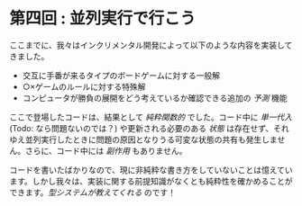 # 第四回 : 並列実行で行こう

ここまでに、我々はインクリメンタル開発によって以下のような内容を実装してきました。

* 交互に手番が来るタイプのボードゲームに対する一般解
* ○×ゲームのルールに対する特殊解
* コンピュータが勝負の展開をどう考えているか確認できる追加の _予測_ 機能

ここで登場したコードは、結果として _純粋関数的_ でした。コード中に _単一代入_ (Todo: なら問題ないのでは？) や更新される必要のある _状態_ は存在せず、それゆえ並列実行したときに問題の原因となりうる可変な状態の共有も発生しません。さらに、コード中には _副作用_ もありません。

コードを書いたばかりなので、現に非純粋な書き方をしていないことは憶えています。しかし我々は、実装に関する前提知識がなくとも純粋性を確かめることができます。_型システムが教えてくれる_ のです！
